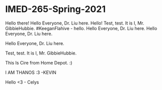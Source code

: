 # IMED-265-Spring-2021
Hello there!
Hello Everyone, Dr. Liu here.
Hello!
Test, test. It is I, Mr. GibbieHubbie. 
#KeeganFlahive - hello.
Hello Everyone, Dr. Liu here.
Hello Everyone, Dr. Liu here.


Hello Everyone, Dr. Liu here.

Test, test. It is I, Mr. GibbieHubbie. 


This Is Cire from Home Depot. :)

I AM THANOS :3 -KEVIN

Hello <3 - Celys
